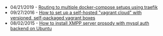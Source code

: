 
* 04/21/2019 - [Routing to multiple docker-compose setups using traefik](@baseUrl@/devops/routing-to-multiple-docker-compose-development-setups-with-traefik.html)
* 09/27/2016 - [How to set up a self-hosted "vagrant cloud" with versioned, self-packaged vagrant boxes](@baseUrl@/devops/self-hosted-vagrant-cloud.html)
* 08/02/2015 - [How to install XMPP server prosody with mysql auth backend on Ubuntu](@baseUrl@/devops/install-xmpp-server-prosody.html)
